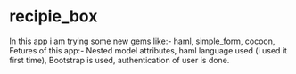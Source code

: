 # recipie_box
In this app i am trying some new gems like:-
haml,
simple_form,
cocoon,
Fetures of this app:-
Nested model attributes,
haml language used (i used it first time),
Bootstrap is used,
authentication of user is done.
